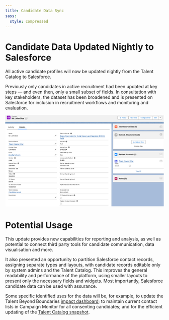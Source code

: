 ```yaml
---
title: Candidate Data Sync  
sass:
  style: compressed
---
```


# Candidate Data Updated Nightly to Salesforce

All active candidate profiles will now be updated nightly from the Talent Catalog to Salesforce.

Previously only candidates in active recruitment had been updated at key steps — and even then, only
a small subset of fields. In consultation with key stakeholders, the dataset has been broadened and 
is presented on Salesforce for inclusion in recruitment workflows and monitoring and evaluation.

<div class="card-image-container">
  <img src="./../assets/images/v220/CandidateRecord.png" 
        alt="Candidate Registration and Consents" class="card-image">
</div>


# Potential Usage

This update provides new capabilities for reporting and analysis, as well as potential to connect 
third party tools for candidate communication, data visualisation and more. 

It also presented an opportunity to partition Salesforce contact records, assigning separate types 
and layouts, with candidate records editable only by system admins and the Talent Catalog. This 
improves the general readability and performance of the platform, using smaller layouts to present 
only the necessary fields and widgets. Most importantly, Salesforce candidate data can be used with 
assurance.

Some specific identified uses for the data will be, for example, to update the Talent Beyond 
Boundaries <a href="https://tbb.sopact.com/superset/dashboard/p/6oA7PE4BRrx/" target="_blank">
impact dashboard</a>; to maintain current contact lists in Campaign Monitor for all consenting 
candidates; and for the efficient updating of the 
<a href="https://www.talentbeyondboundaries.org/talent-snapshot?" target="_blank">Talent Catalog 
snapshot</a>.

